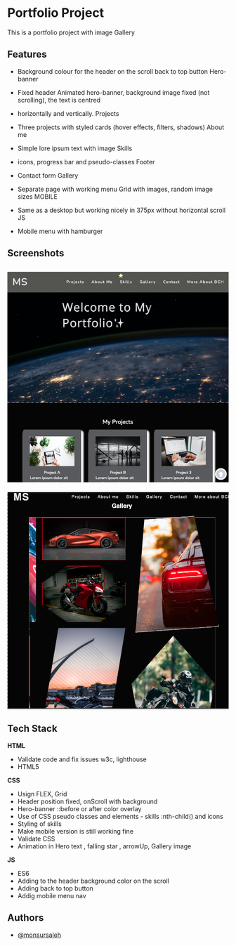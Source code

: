 # Portfolio Project
This is a portfolio project with image Gallery

## Features

- Background colour for the header on the scroll back to top button Hero-banner

- Fixed header Animated hero-banner, background image fixed (not scrolling), the text is centred
- horizontally and vertically. Projects

- Three projects with styled cards (hover effects, filters, shadows) About me

- Simple lore ipsum text with image Skills

- icons, progress bar and pseudo-classes Footer

- Contact form Gallery

- Separate page with working menu Grid with images, random image sizes MOBILE

- Same as a desktop but working nicely in 375px without horizontal scroll JS

- Mobile menu with hamburger

## Screenshots

![Portfolio](/portfolio.png "Optional title")
- 
![Image Grid](/image_galary.png "Optional title")

## Tech Stack

**HTML**
- Validate code and fix issues w3c, lighthouse
- HTML5

**CSS**
- Usign FLEX, Grid 
- Header position fixed, onScroll with background
- Hero-banner ::before or after color overlay
- Use of CSS pseudo classes and elements - skills :nth-child() and icons
- Styling of skills
- Make mobile version is still working fine
- Validate CSS
- Animation in Hero text , falling star , arrowUp, Gallery image 

**JS**
- ES6
- Adding  to the header background color on the scroll
- Adding  back to top button
- Addig   mobile menu nav 



## Authors

- [@monsursaleh](https://www.github.com/monsursaleh)








